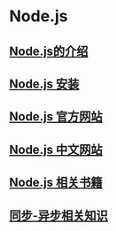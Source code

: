 
# Node.js

## [Node.js的介绍](./presentation.md)

## [Node.js 安装](./install.md)

## [Node.js 官方网站](https://nodejs.org/en/)

## [Node.js 中文网站](http://nodejs.cn)

## [Node.js 相关书籍](./Book.md)

## [同步-异步相关知识](./异步IO与事件编程.md)
